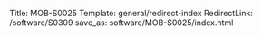 Title: MOB-S0025
Template: general/redirect-index
RedirectLink: /software/S0309
save_as: software/MOB-S0025/index.html
